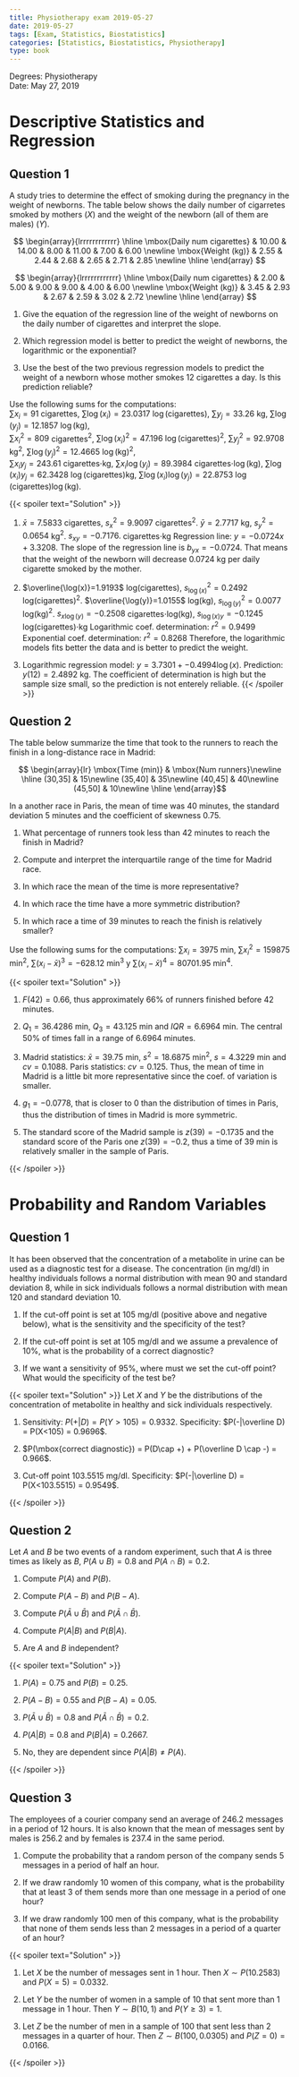 ```yaml
---
title: Physiotherapy exam 2019-05-27
date: 2019-05-27
tags: [Exam, Statistics, Biostatistics]
categories: [Statistics, Biostatistics, Physiotherapy]
type: book
---
```


Degrees: Physiotherapy  
Date: May 27, 2019

# Descriptive Statistics and Regression

## Question 1

A study tries to determine the effect of smoking during the pregnancy in the weight of newborns.
The table below shows the daily number of cigarretes smoked by mothers ($X$) and the weight of the newborn (all of them are males) ($Y$).

$$
\begin{array}{lrrrrrrrrrrrr}
\hline
\mbox{Daily num cigarettes} & 10.00 & 14.00 & 8.00 & 11.00 & 7.00 & 6.00 \newline
\mbox{Weight (kg)} & 2.55 & 2.44 & 2.68 & 2.65 & 2.71 & 2.85 \newline
\hline
\end{array}
$$

$$
\begin{array}{lrrrrrrrrrrrr}
\hline
\mbox{Daily num cigarettes} & 2.00 & 5.00 & 9.00 & 9.00 & 4.00 & 6.00 \newline
\mbox{Weight (kg)} & 3.45 & 2.93 & 2.67 & 2.59 & 3.02 & 2.72 \newline
\hline
\end{array}
$$

1. Give the equation of the regression line of the weight of newborns on the daily number of cigarettes and interpret the slope.

2. Which regression model is better to predict the weight of newborns, the logarithmic or the exponential?

3. Use the best of the two previous regression models to predict the weight of a newborn whose mother smokes 12 cigarettes a day. Is this prediction reliable?

Use the following sums for the computations:  
$\sum x_i=91$ cigarettes, $\sum \log(x_i)=23.0317$ $\log(\mbox{cigarettes})$, $\sum y_j=33.26$ kg, $\sum \log(y_j)=12.1857$ $\log(\mbox{kg})$,  
$\sum x_i^2=809$ cigarettes$^2$, $\sum \log(x_i)^2=47.196$ $\log(\mbox{cigarettes})^2$, $\sum y_j^2=92.9708$ kg$^2$, $\sum \log(y_j)^2=12.4665$ $\log(\mbox{kg})^2$,  
$\sum x_iy_j=243.61$ cigarettes$\cdot$kg, $\sum x_i\log(y_j)=89.3984$ cigarettes$\cdot\log(\mbox{kg})$, $\sum \log(x_i)y_j=62.3428$ $\log(\mbox{cigarettes})$kg,
$\sum \log(x_i)\log(y_j)=22.8753$ $\log(\mbox{cigarettes})\log(\mbox{kg})$.

{{< spoiler text="Solution" >}}
1. $\bar x=7.5833$ cigarettes, $s_x^2=9.9097$ cigarettes$^2$.
$\bar y=2.7717$ kg, $s_y^2=0.0654$ kg$^2$.
$s_{xy}=-0.7176.$ cigarettes$\cdot$kg
Regression line: $y=-0.0724x + 3.3208$.
The slope of the regression line is $b_{yx}=-0.0724$. That means that the weight of the newborn will decrease 0.0724 kg per daily cigarette smoked by the mother.

2. $\overline{\log(x)}=1.9193$ log(cigarettes), $s_{\log(x)}^2=0.2492$ log(cigarettes)$^2$.
$\overline{\log(y)}=1.0155$ log(kg), $s_{\log(y)}^2=0.0077$ log(kg)$^2$.
$s_{x\log(y)}=-0.2508$ cigarettes$\cdot$log(kg), $s_{\log(x)y}=-0.1245$ log(cigarettes)$\cdot$kg
Logarithmic coef. determination: $r^2=0.9499$
Exponential coef. determination: $r^2=0.8268$
Therefore, the logarithmic models fits better the data and is better to predict the weight.

3. Logarithmic regression model: $y=3.7301+-0.4994\log(x)$.
Prediction: $y(12)=2.4892$ kg. The coefficient of determination is high but the sample size small, so the prediction is not enterely reliable.
{{< /spoiler >}}

## Question 2
The table below summarize the time that took to the runners to reach the finish in a long-distance race in Madrid:

$$
\begin{array}{lr}
\mbox{Time (min)} & \mbox{Num runners}\newline
\hline
(30,35] & 15\newline
(35,40] & 35\newline
(40,45] & 40\newline
(45,50] & 10\newline
\hline
\end{array}$$

In a another race in Paris, the mean of time was 40 minutes, the standard deviation 5 minutes and the coefficient of skewness $0.75$.

1. What percentage of runners took less than 42 minutes to reach the finish in Madrid?

2. Compute and interpret the interquartile range of the time for Madrid race.

3. In which race the mean of the time is more representative?

4. In which race the time have a more symmetric distribution?

5. In which race a time of 39 minutes to reach the finish is relatively smaller?

Use the following sums for the computations: $\sum x_i=3975$ min, $\sum x_i^2=159875$ min$^2$, $\sum (x_i-\bar x)^3=-628.12$ min$^3$ y
$\sum (x_i-\bar x)^4=80701.95$ min$^4$.

{{< spoiler text="Solution" >}}

1. $F(42)=0.66$, thus approximately $66\%$ of runners finished before 42 minutes.

2. $Q_1=36.4286$ min, $Q_3=43.125$ min and $IQR=6.6964$ min. The central 50% of times fall in a range of $6.6964$ minutes.

3. Madrid statistics: $\bar x=39.75$ min, $s^2=18.6875$ min$^2$, $s=4.3229$ min and $cv=0.1088$.
Paris statistics: $cv=0.125$. Thus, the mean of time in Madrid is a little bit more representative since the coef. of variation is smaller.

4. $g_1=-0.0778$, that is closer to 0 than the distribution of times in Paris, thus the distribution of times in Madrid is more symmetric.

5. The standard score of the Madrid sample is $z(39)=-0.1735$ and the standard score of the Paris one $z(39)=-0.2$, thus a time of 39 min is relatively smaller in the sample of Paris.
  
{{< /spoiler >}}

# Probability and Random Variables

## Question 1
It has been observed that the concentration of a metabolite in urine can be used as a diagnostic test for a disease.
The concentration (in mg/dl) in healthy individuals follows a normal distribution with mean 90 and standard deviation 8, while in sick individuals follows a normal distribution with mean 120 and standard deviation 10.

1. If the cut-off point is set at 105 mg/dl (positive above and negative below), what is the sensitivity and the specificity of the test?

2. If the cut-off point is set at 105 mg/dl and we assume a prevalence of 10%, what is the probability of a correct diagnostic?

3. If we want a sensitivity of 95%, where must we set the cut-off point? What would the specificity of the test be?

{{< spoiler text="Solution" >}}
Let $X$ and $Y$ be the distributions of the concentration of metabolite in healthy and sick individuals respectively.

1. Sensitivity: $P(+|D) = P(Y>105) = 0.9332$.
Specificity: $P(-|\overline D) = P(X<105) = 0.9696$.

2. $P(\mbox{correct diagnostic}) = P(D\cap +) + P(\overline D \cap -) = 0.966$.

3. Cut-off point $103.5515$ mg/dl.
Specificity: $P(-|\overline D) = P(X<103.5515) = 0.9549$.

{{< /spoiler >}}

## Question 2
Let $A$ and $B$ be two events of a random experiment, such that $A$ is three times as likely as $B$, $P(A\cup B)=0.8$ and $P(A\cap B)=0.2$.

1. Compute $P(A)$ and $P(B)$.

2. Compute $P(A-B)$ and $P(B-A)$.

3. Compute $P(\bar A \cup \bar B)$ and $P(\bar A \cap \bar B)$.

4. Compute $P(A|B)$ and $P(B|A)$.

5. Are $A$ and $B$ independent?

{{< spoiler text="Solution" >}}

1. $P(A) = 0.75$ and $P(B) = 0.25$.

2. $P(A-B) = 0.55$ and $P(B-A) = 0.05$.

3. $P(\bar A \cup \bar B) = 0.8$ and $P(\bar A \cap \bar B) = 0.2$.

4. $P(A|B) = 0.8$ and $P(B|A) = 0.2667$.

5. No, they are dependent since $P(A|B)\neq P(A)$.

{{< /spoiler >}}

## Question 3
The employees of a courier company send an average of $246.2$ messages in a period of 12 hours. It is also known that the mean of messages sent by males is $256.2$ and by females is $237.4$ in the same period.

1. Compute the probability that a random person of the company sends 5 messages in a period of half an hour.

2. If we draw randomly 10 women of this company, what is the probability that at least 3 of them sends more than one message in a period of one hour?

3. If we draw randomly 100 men of this company, what is the probability that none of them sends less than 2 messages in a period of a quarter of an hour?

{{< spoiler text="Solution" >}}

1. Let $X$ be the number of messages sent in 1 hour. Then $X\sim P(10.2583)$ and $P(X=5)=0.0332$.

2. Let $Y$ be the number of women in a sample of 10 that sent more than 1 message in 1 hour. Then $Y\sim B(10, 1)$ and $P(Y\geq 3)=1$.

3. Let $Z$ be the number of men in a sample of 100 that sent less than 2 messages in a quarter of hour. Then $Z\sim B(100, 0.0305)$ and $P(Z=0)=0.0166$.

{{< /spoiler >}}